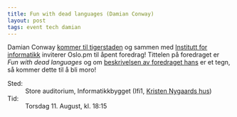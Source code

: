 ```yaml
---
title: Fun with dead languages (Damian Conway)
layout: post
tags: event tech damian
---
```

<p>Damian Conway <a href="http://blogs.perl.org/users/damian_conway/2011/06/visiting-oslo.html">kommer til tigerstaden</a> og sammen med <a href="http://ifi.uio.no/">Institutt for informatikk</a> inviterer Oslo.pm til åpent foredrag! Tittelen på foredraget er <em>Fun with dead languages</em> og om <a href="http://damian.conway.org/Seminars/DeadLanguages.html">beskrivelsen av foredraget hans</a> er et tegn, så kommer dette til å bli moro!</p>

<dl>
  <dt>Sted:</dt><dd>Store auditorium, Informatikkbygget (Ifi1, <a href="http://www.uio.no/om/finn-fram/omrader/gaustad/ga04/" title="Kart">Kristen Nygaards hus</a>)</dd>
  <dt>Tid:</dt><dd>Torsdag 11. August, kl. 18:15</dd>
</dl>

<!-- p>Vil du ha en smakebit? Titt på <a href="http://blip.tv/oreilly-open-source-convention/oscon-2008-damian-conway-thoughtstream-temporally-quaquaversal-virtual-nanomachine-programming-in-multiple-t-1151669">denne videoen</a>.</p -->
